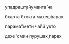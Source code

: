 упадрашт̣а̄нуманта̄ ча

бхарта̄ бхокта̄ махеш́варах̣

парама̄тмети ча̄пй укто

дехе ’смин пурушах̣ парах̣